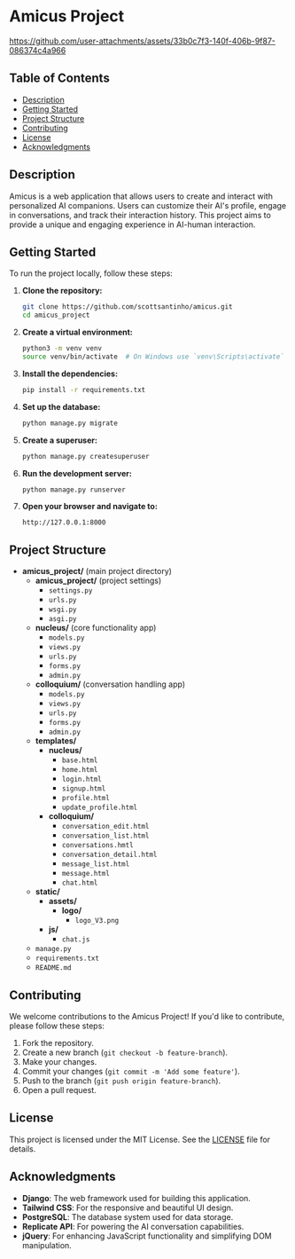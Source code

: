 # Amicus Project

https://github.com/user-attachments/assets/33b0c7f3-140f-406b-9f87-086374c4a966

## Table of Contents
- [Description](#description)
- [Getting Started](#getting-started)
- [Project Structure](#project-structure)
- [Contributing](#contributing)
- [License](#license)
- [Acknowledgments](#acknowledgments)

## Description
Amicus is a web application that allows users to create and interact with personalized AI companions. Users can customize their AI's profile, engage in conversations, and track their interaction history. This project aims to provide a unique and engaging experience in AI-human interaction.

## Getting Started
To run the project locally, follow these steps:

1. **Clone the repository:**
    ```bash
    git clone https://github.com/scottsantinho/amicus.git
    cd amicus_project
    ```

2. **Create a virtual environment:**
    ```bash
    python3 -m venv venv
    source venv/bin/activate  # On Windows use `venv\Scripts\activate`
    ```

3. **Install the dependencies:**
    ```bash
    pip install -r requirements.txt
    ```

4. **Set up the database:**
    ```bash
    python manage.py migrate
    ```

5. **Create a superuser:**
    ```bash
    python manage.py createsuperuser
    ```

6. **Run the development server:**
    ```bash
    python manage.py runserver
    ```

7. **Open your browser and navigate to:**
    ```
    http://127.0.0.1:8000
    ```

## Project Structure
- **amicus_project/** (main project directory)
  - **amicus_project/** (project settings)
    - `settings.py`
    - `urls.py`
    - `wsgi.py`
    - `asgi.py`
  - **nucleus/** (core functionality app)
    - `models.py`
    - `views.py`
    - `urls.py`
    - `forms.py`
    - `admin.py`
  - **colloquium/** (conversation handling app)
    - `models.py`
    - `views.py`
    - `urls.py`
    - `forms.py`
    - `admin.py`
  - **templates/**
    - **nucleus/**
      - `base.html`
      - `home.html`
      - `login.html`
      - `signup.html`
      - `profile.html`
      - `update_profile.html`
    - **colloquium/**
      - `conversation_edit.html`
      - `conversation_list.html`
      - `conversations.hmtl`
      - `conversation_detail.html`
      - `message_list.html`
      - `message.html`
      - `chat.html`
  - **static/**
    - **assets/**
      - **logo/**
        - `logo_V3.png`
    - **js/**
      - `chat.js`
  - `manage.py`
  - `requirements.txt`
  - `README.md`

## Contributing
We welcome contributions to the Amicus Project! If you'd like to contribute, please follow these steps:

1. Fork the repository.
2. Create a new branch (`git checkout -b feature-branch`).
3. Make your changes.
4. Commit your changes (`git commit -m 'Add some feature'`).
5. Push to the branch (`git push origin feature-branch`).
6. Open a pull request.

## License
This project is licensed under the MIT License. See the [LICENSE](LICENSE) file for details.

## Acknowledgments
- **Django**: The web framework used for building this application.
- **Tailwind CSS**: For the responsive and beautiful UI design.
- **PostgreSQL**: The database system used for data storage.
- **Replicate API**: For powering the AI conversation capabilities.
- **jQuery**: For enhancing JavaScript functionality and simplifying DOM manipulation.
